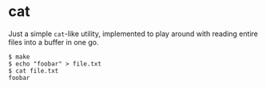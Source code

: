 # cat
Just a simple `cat`-like utility, implemented to play around with reading entire files into a buffer in one go.

```
$ make
$ echo "foobar" > file.txt
$ cat file.txt
foobar
```
